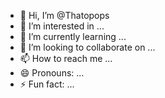 - 👋 Hi, I’m @Thatopops
- 👀 I’m interested in ...
- 🌱 I’m currently learning ...
- 💞️ I’m looking to collaborate on ...
- 📫 How to reach me ...
- 😄 Pronouns: ...
- ⚡ Fun fact: ...

<!---
Thatopops/Thatopops is a ✨ special ✨ repository because its `README.md` (this file) appears on your GitHub profile.
You can click the Preview link to take a look at your changes.
--->

